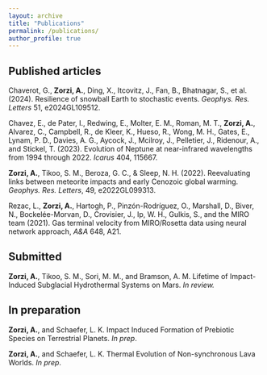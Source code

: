 ```yaml
---
layout: archive
title: "Publications"
permalink: /publications/
author_profile: true
---
```


## Published articles

Chaverot, G., **Zorzi, A.**, Ding, X., Itcovitz, J., Fan, B., Bhatnagar, S., et al. (2024). Resilience of snowball Earth to stochastic events. _Geophys. Res. Letters_ 51, e2024GL109512.

Chavez, E., de Pater, I., Redwing, E., Molter, E. M., Roman, M. T., **Zorzi, A.**, Alvarez, C., Campbell, R., de Kleer, K., Hueso, R., Wong, M. H., Gates, E., Lynam, P. D., Davies, A. G., Aycock, J., Mcilroy, J., Pelletier, J., Ridenour, A., and Stickel, T. (2023). Evolution of Neptune at near-infrared wavelengths from 1994 through 2022. _Icarus_ 404, 115667.

**Zorzi, A.**, Tikoo, S. M., Beroza, G. C., & Sleep, N. H. (2022). Reevaluating links between meteorite impacts and early Cenozoic global warming. _Geophys. Res. Letters_, 49, e2022GL099313.

Rezac, L., **Zorzi, A.**, Hartogh, P., Pinzón-Rodríguez, O., Marshall, D., Biver, N., Bockelée-Morvan, D., Crovisier, J., Ip, W. H., Gulkis, S., and the MIRO team (2021). Gas terminal velocity from MIRO/Rosetta data using neural network approach, _A&A_ 648, A21.

## Submitted

**Zorzi, A.**, Tikoo, S. M., Sori, M. M., and Bramson, A. M. Lifetime of Impact-Induced Subglacial Hydrothermal Systems on Mars. _In review._

## In preparation

**Zorzi, A.**, and Schaefer, L. K. Impact Induced Formation of Prebiotic Species on Terrestrial Planets. _In prep_.

**Zorzi, A.**, and Schaefer, L. K. Thermal Evolution of Non-synchronous Lava Worlds. _In prep_.
